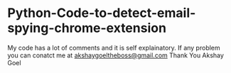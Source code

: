 # Python-Code-to-detect-email-spying-chrome-extension
My code has a lot of comments and it is self explainatory.
If any problem you can conatct me at akshaygoeltheboss@gmail.com
Thank You 
Akshay Goel
